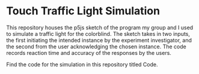 # Touch Traffic Light Simulation

This repository houses the p5js sketch of the program my group and I used to simulate a traffic light for the colorblind. The sketch takes in two inputs, the first initiating the intended instance by the experiment investigator, and the second from the user acknowledging the chosen instance. The code records reaction time and accuracy of the responses by the users. 

Find the code for the simulation in this repository titled Code.
